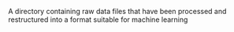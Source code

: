 A directory containing raw data files that have been processed and restructured into a format suitable for machine learning